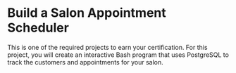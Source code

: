 # Build a Salon Appointment Scheduler

This is one of the required projects to earn your certification. For this project, you will create an interactive Bash program that uses PostgreSQL to track the customers and appointments for your salon.
